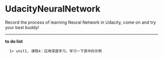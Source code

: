 # UdacityNeuralNetwork
Record the process of learning Neural Network in Udacity, come on and try your best buddy!

----

**to do list**

```
  1> unit1, 课程4：应用深度学习，学习一下其中的示例
  
```
